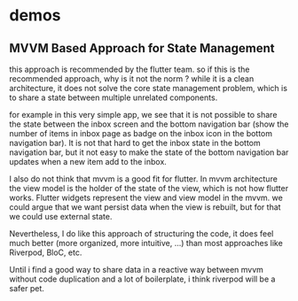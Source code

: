 # demos

## MVVM Based Approach for State Management

this approach is recommended by the flutter team. so if this is the recommended approach, why is it not the norm ?
while it is a clean architecture, it does not solve the core state management problem, which is to share a state between 
multiple unrelated components.

for example in this very simple app, we see that it is not possible to share the state between the inbox screen and the bottom
navigation bar (show the number of items in inbox page as badge on the inbox icon in the bottom navigation bar). It is not that 
hard to get the inbox state in the bottom navigation bar, but it not easy to make the state of the bottom navigation bar updates
when a new item add to the inbox.

I also do not think that mvvm is a good fit for flutter. In mvvm architecture the view model is the holder of the state of the view, 
which is not how flutter works. Flutter widgets represent the view and view model in the mvvm. we could argue that we want persist
data when the view is rebuilt, but for that we could use external state.

Nevertheless, I do like this approach of structuring the code, it does feel much better (more organized, more intuitive, ...) 
than most approaches like Riverpod, BloC, etc.

Until i find a good way to share data in a reactive way between mvvm without code duplication and a lot of boilerplate, i think
riverpod will be a safer pet.